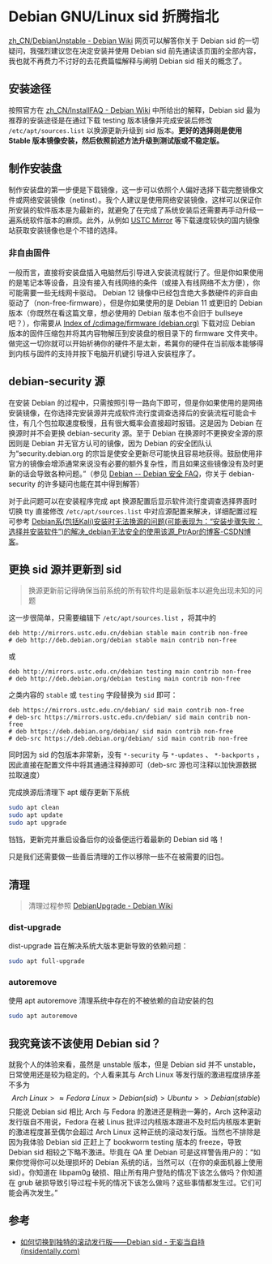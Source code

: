 # Debian GNU/Linux sid 折腾指北

[zh_CN/DebianUnstable - Debian Wiki](https://wiki.debian.org/zh_CN/DebianUnstable) 网页可以解答你关于 Debian sid 的一切疑问，我强烈建议您在决定安装并使用 Debian sid 前先通读该页面的全部内容，我也就不再费力不讨好的去花费篇幅解释与阐明 Debian sid 相关的概念了。

## 安装途径

按照官方在 [zh_CN/InstallFAQ - Debian Wiki](https://wiki.debian.org/zh_CN/InstallFAQ) 中所给出的解释，Debian sid 最为推荐的安装途径是在通过下载 testing 版本镜像并完成安装后修改 `/etc/apt/sources.list` 以换源更新升级到 sid 版本。**更好的选择则是使用 Stable 版本镜像安装，然后依照前述方法升级到测试版或不稳定版。**

## 制作安装盘

制作安装盘的第一步便是下载镜像，这一步可以依照个人偏好选择下载完整镜像文件或网络安装镜像（netinst）。我个人建议是使用网络安装镜像，这样可以保证你所安装的软件版本是为最新的，就避免了在完成了系统安装后还需要再手动升级一遍系统软件版本的麻烦。此外，从例如 [USTC Mirror](https://mirrors.ustc.edu.cn/) 等下载速度较快的国内镜像站获取安装镜像也是个不错的选择。

### 非自由固件

一般而言，直接将安装盘插入电脑然后引导进入安装流程就行了。但是你如果使用的是笔记本等设备，且没有接入有线网络的条件（或接入有线网络不太方便），你可能需要一些无线网卡驱动。 Debian 12 镜像中已经包含绝大多数硬件的非自由驱动了（non-free-firmware），但是你如果使用的是 Debian 11 或更旧的 Debian 版本（你既然在看这篇文章，想必使用的 Debian 版本也不会旧于 bullseye 吧？），你需要从 [Index of /cdimage/firmware (debian.org)](https://cdimage.debian.org/cdimage/firmware/) 下载对应 Debian 版本的固件压缩包并将其内容物解压到安装盘的根目录下的 firmware 文件夹中。做完这一切你就可以开始祈祷你的硬件不是太新，希冀你的硬件在当前版本能够得到内核与固件的支持并按下电脑开机键引导进入安装程序了。

## debian-security 源

在安装 Debian 的过程中，只需按照引导一路向下即可，但是你如果使用的是网络安装镜像，在你选择完安装源并完成软件流行度调查选择后的安装流程可能会卡住，有几个包拉取速度极慢，且有很大概率会直接超时报错。这是因为 Debian 在换源时并不会更换 debian-security 源。至于 Debian 在换源时不更换安全源的原因则是 Debian 并无官方认可的镜像，因为 Debian 的安全团队认为“security.debian.org 的宗旨是使安全更新尽可能快且容易地获得。鼓励使用非官方的镜像会增添通常来说没有必要的额外复杂性，而且如果这些镜像没有及时更新的话会导致各种问题。”（参见 [Debian -- Debian 安全 FAQ](https://www.debian.org/security/faq#mirror)，你关于 debian-security 的许多疑问也能在其中得到解答）

对于此问题可以在安装程序完成 apt 换源配置后显示软件流行度调查选择界面时切换 tty 直接修改 `/etc/apt/sources.list` 中对应源配置来解决，详细配置过程可参考 [Debian系(包括Kali)安装时无法换源的问题(可能表现为：“安装步骤失败：选择并安装软件”)的解决_debian无法安全的使用该源_PtrApr的博客-CSDN博客](https://blog.csdn.net/Liangshengabc/article/details/104981585)。

## 更换 sid 源并更新到 sid

> 换源更新前记得确保当前系统的所有软件均是最新版本以避免出现未知的问题

这一步很简单，只需要编辑下 `/etc/apt/sources.list` ，将其中的

```list
deb http://mirrors.ustc.edu.cn/debian stable main contrib non-free
# deb http://deb.debian.org/debian stable main contrib non-free
```

或

```list
deb http://mirrors.ustc.edu.cn/debian testing main contrib non-free
# deb http://deb.debian.org/debian testing main contrib non-free
```

之类内容的 `stable` 或 `testing` 字段替换为 `sid` 即可：

```list
deb https://mirrors.ustc.edu.cn/debian/ sid main contrib non-free
# deb-src https://mirrors.ustc.edu.cn/debian/ sid main contrib non-free
# deb https://deb.debian.org/debian/ sid main contrib non-free
# deb-src https://deb.debian.org/debian/ sid main contrib non-free
```

同时因为 sid 的包版本非常新，没有 `*-security` 与 `*-updates` 、 `*-backports` ，因此直接在配置文件中将其通通注释掉即可（deb-src 源也可注释以加快源数据拉取速度）

完成换源后清理下 apt 缓存更新下系统

```bash
sudo apt clean
sudo apt update
sudo apt upgrade
```

铛铛，更新完并重启设备后你的设备便运行着最新的 Debian sid 咯！

只是我们还需要做一些善后清理的工作以移除一些不在被需要的旧包。

## 清理

> 清理过程参照 [DebianUpgrade - Debian Wiki](https://wiki.debian.org/DebianUpgrade)

### dist-upgrade

dist-upgrade 旨在解决系统大版本更新导致的依赖问题：

```bash
sudo apt full-upgrade
```

### autoremove

使用 apt autoremove 清理系统中存在的不被依赖的自动安装的包

```bash
sudo apt autoremove
```

## 我究竟该不该使用 Debian sid？

就我个人的体验来看，虽然是 unstable 版本，但是 Debian sid 并不 unstable，日常使用还是较为稳定的。个人看来其与 Arch Linux 等发行版的激进程度排序差不多为
$$
Arch\ Linux >≈ Fedora\ Linux > Debian(sid) > Ubuntu >> Debian(stable)
$$
只能说 Debian sid 相比 Arch 与 Fedora 的激进还是稍逊一筹的，Arch 这种滚动发行版自不用说，Fedora 在被 Linus 批评过内核版本跟进不及时后内核版本更新的激进程度甚至偶尔会超过 Arch Linux 这种正统的滚动发行版。当然也不排除是因为我体验 Debian sid 正赶上了 bookworm testing 版本的 freeze，导致 Debian sid 相较之下略不激进。毕竟在 QA 里 Debian 可是这样警告用户的：“如果你觉得你可以处理损坏的 Debian 系统的话，当然可以（在你的桌面机器上使用 sid）。你知道在 libpam0g 破损、阻止所有用户登陆的情况下该怎么做吗？你知道在 grub 破损导致引导过程卡死的情况下该怎么做吗？这些事情都发生过。它们可能会再次发生。”

## 参考

- [如何切换到独特的滚动发行版——Debian sid - 无妄当自持 (insidentally.com)](https://www.insidentally.com/articles/000027/)
